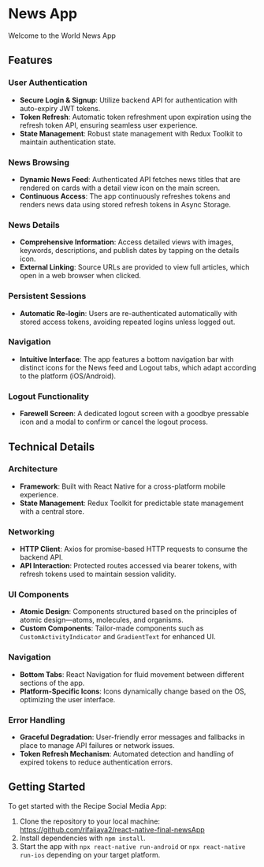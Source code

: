 # News App

Welcome to the World News App

## Features

### User Authentication

- **Secure Login & Signup**: Utilize backend API for authentication with auto-expiry JWT tokens.
- **Token Refresh**: Automatic token refreshment upon expiration using the refresh token API, ensuring seamless user experience.
- **State Management**: Robust state management with Redux Toolkit to maintain authentication state.

### News Browsing

- **Dynamic News Feed**: Authenticated API fetches news titles that are rendered on cards with a detail view icon on the main screen.
- **Continuous Access**: The app continuously refreshes tokens and renders news data using stored refresh tokens in Async Storage.

### News Details

- **Comprehensive Information**: Access detailed views with images, keywords, descriptions, and publish dates by tapping on the details icon.
- **External Linking**: Source URLs are provided to view full articles, which open in a web browser when clicked.

### Persistent Sessions

- **Automatic Re-login**: Users are re-authenticated automatically with stored access tokens, avoiding repeated logins unless logged out.

### Navigation

- **Intuitive Interface**: The app features a bottom navigation bar with distinct icons for the News feed and Logout tabs, which adapt according to the platform (iOS/Android).

### Logout Functionality

- **Farewell Screen**: A dedicated logout screen with a goodbye pressable icon and a modal to confirm or cancel the logout process.

## Technical Details

### Architecture

- **Framework**: Built with React Native for a cross-platform mobile experience.
- **State Management**: Redux Toolkit for predictable state management with a central store.

### Networking

- **HTTP Client**: Axios for promise-based HTTP requests to consume the backend API.
- **API Interaction**: Protected routes accessed via bearer tokens, with refresh tokens used to maintain session validity.

### UI Components

- **Atomic Design**: Components structured based on the principles of atomic design—atoms, molecules, and organisms.
- **Custom Components**: Tailor-made components such as `CustomActivityIndicator` and `GradientText` for enhanced UI.

### Navigation

- **Bottom Tabs**: React Navigation for fluid movement between different sections of the app.
- **Platform-Specific Icons**: Icons dynamically change based on the OS, optimizing the user interface.

### Error Handling

- **Graceful Degradation**: User-friendly error messages and fallbacks in place to manage API failures or network issues.
- **Token Refresh Mechanism**: Automated detection and handling of expired tokens to reduce authentication errors.

## Getting Started

To get started with the Recipe Social Media App:

1. Clone the repository to your local machine: <https://github.com/rifaiiaya2/react-native-final-newsApp>
2. Install dependencies with `npm install`.
3. Start the app with `npx react-native run-android` or `npx react-native run-ios` depending on your target platform.

